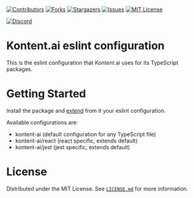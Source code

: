 [![Contributors][contributors-shield]][contributors-url]
[![Forks][forks-shield]][forks-url]
[![Stargazers][stars-shield]][stars-url]
[![Issues][issues-shield]][issues-url]
[![MIT License][license-shield]][license-url]

[![Discord][discord-shield]][discord-url]


# Kontent.ai eslint configuration

This is the eslint configuration that Kontent.ai uses for its TypeScript packages.

# Getting Started

Install the package and [extend](https://eslint.org/docs/latest/use/configure/configuration-files#extending-configuration-files) from it your eslint configuration. 

Available configurations are:
* kontent-ai (default configuration for any TypeScript file)
* kontent-ai/react (react specific, extends default)
* kontent-ai/jest (jest specific, extends default)

# License

Distributed under the MIT License. See [`LICENSE.md`](./LICENSE.md) for more information.


[contributors-shield]: https://img.shields.io/github/contributors/JiriLojda/eslint-config-kontent-ai.svg?style=for-the-badge
[contributors-url]: https://github.com/JiriLojda/eslint-config-kontent-ai/graphs/contributors
[forks-shield]: https://img.shields.io/github/forks/JiriLojda/eslint-config-kontent-ai.svg?style=for-the-badge
[forks-url]: https://github.com/JiriLojda/eslint-config-kontent-ai/network/members
[stars-shield]: https://img.shields.io/github/stars/JiriLojda/eslint-config-kontent-ai.svg?style=for-the-badge
[stars-url]: https://github.com/JiriLojda/eslint-config-kontent-ai/stargazers
[issues-shield]: https://img.shields.io/github/issues/JiriLojda/eslint-config-kontent-ai.svg?style=for-the-badge
[issues-url]:https://github.com/JiriLojda/eslint-config-kontent-ai/issues
[license-shield]: https://img.shields.io/github/license/JiriLojda/eslint-config-kontent-ai.svg?style=for-the-badge
[license-url]:https://github.com/JiriLojda/eslint-config-kontent-ai/blob/master/LICENSE.md
[discord-shield]: https://img.shields.io/discord/821885171984891914?color=%237289DA&label=Kontent.ai%20Discord&logo=discord&style=for-the-badge
[discord-url]: https://discord.com/invite/SKCxwPtevJ
